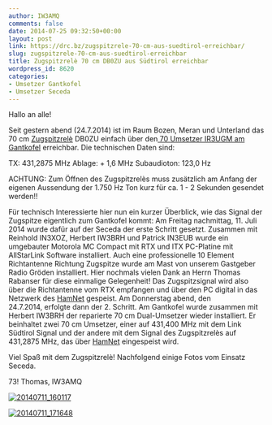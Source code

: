 ```yaml
---
author: IW3AMQ
comments: false
date: 2014-07-25 09:32:50+00:00
layout: post
link: https://drc.bz/zugspitzrele-70-cm-aus-suedtirol-erreichbar/
slug: zugspitzrele-70-cm-aus-suedtirol-erreichbar
title: Zugspitzrelè 70 cm DB0ZU aus Südtirol erreichbar
wordpress_id: 8620
categories:
- Umsetzer Gantkofel
- Umsetzer Seceda
---
```


Hallo an alle!

Seit gestern abend (24.7.2014) ist im Raum Bozen, Meran und Unterland das 70 cm [Zugspitzrelè](http://db0zu.org/) DB0ZU einfach über den[ 70 Umsetzer IR3UGM am Gantkofel](https://drc.bz/relaisstandorte/gantkofel/) erreichbar. Die technischen Daten sind:

TX: 431,2875 MHz
Ablage: + 1,6 MHz
Subaudioton: 123,0 Hz

ACHTUNG: Zum Öffnen des Zugspitzrelès muss zusätzlich am Anfang der eigenen Aussendung der 1.750 Hz Ton kurz für ca. 1 - 2 Sekunden gesendet werden!!

Für technisch Interessierte hier nun ein kurzer Überblick, wie das Signal der Zugspitze eigentlich zum Gantkofel kommt: Am Freitag nachmittag, 11. Juli 2014 wurde dafür auf der Seceda der erste Schritt gesetzt. Zusammen mit Reinhold IN3XOZ, Herbert IW3BRH und Patrick IN3EUB wurde ein umgebauter Motorola MC Compact mit RTX und ITX PC-Platine mit AllStarLink Software installiert. Auch eine professionelle 10 Element Richtantenne Richtung Zugspitze wurde am Mast von unserem Gastgeber Radio Gröden installiert. Hier nochmals vielen Dank an Herrn Thomas Rabanser für diese einmalige Gelegenheit! Das Zugspitzsignal wird also über die Richtantenne vom RTX empfangen und über den PC digital in das Netzwerk des [HamNet](http://hamnetdb.net/mapwindow.cgi?as=64600) gespeist. Am Donnerstag abend, den 24.7.2014, erfolgte dann der 2. Schritt. Am Gantkofel wurde zusammen mit Herbert IW3BRH der reparierte 70 cm Dual-Umsetzer wieder installiert. Er beinhaltet zwei 70 cm Umsetzer, einer auf 431,400 MHz mit dem Link Südtirol Signal und der andere mit dem Signal des Zugspitzrelès auf 431,2875 MHz, das über [HamNet](http://hamnetdb.net/mapwindow.cgi?as=64600) eingespeist wird.

Viel Spaß mit dem Zugspitzrelè! Nachfolgend einige Fotos vom Einsatz Seceda.

73! Thomas, IW3AMQ


[![20140711_160117](https://drc.bz/wp-content/uploads/2014/07/20140711_160117-1024x768.jpg)](https://drc.bz/wp-content/uploads/2014/07/20140711_160117.jpg)




[![20140711_171648](https://drc.bz/wp-content/uploads/2014/07/20140711_171648-1024x768.jpg)](https://drc.bz/wp-content/uploads/2014/07/20140711_171648.jpg)





